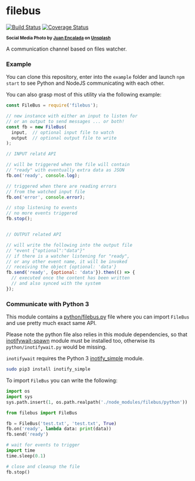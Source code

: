 # filebus

[![Build Status](https://travis-ci.com/WebReflection/filebus.svg?branch=master)](https://travis-ci.com/WebReflection/filebus) [![Coverage Status](https://coveralls.io/repos/github/WebReflection/filebus/badge.svg?branch=master)](https://coveralls.io/github/WebReflection/filebus?branch=master)

<sup>**Social Media Photo by [Juan Encalada](https://unsplash.com/@juanencalada) on [Unsplash](https://unsplash.com/)**</sup>


A communication channel based on files watcher.


### Example

You can clone this repository, enter into the `example` folder and launch `npm start` to see Python and NodeJS communicating with each other.

You can also grasp most of this utility via the following example:

```js
const FileBus = require('filebus');

// new instance with either an input to listen for
// or an output to send messages ... or both!
const fb = new FileBus(
  input,  // optional input file to watch
  output  // optional output file to write
);

// INPUT relatd API

// will be triggered when the file will contain
// "ready" with eventually extra data as JSON
fb.on('ready', console.log);

// triggered when there are reading errors
// from the watched input file
fb.on('error', console.error);

// stop listening to events
// no more events triggered
fb.stop();


// OUTPUT related API

// will write the following into the output file
// "event {"optional":"data"}"
// if there is a watcher listening for "ready",
// or any other event name, it will be invoked
// receiving the object {optional: 'data'}
fb.send('ready', {optional: 'data'}).then(() => {
  // executed once the content has been written
  // and also synced with the system
});
```


### Communicate with Python 3

This module contains a [python/filebus.py](./python/filebus.py) file where you can import `FileBus` and use pretty much exact same API.

Please note the python file also relies in this module dependencies, so that [inotifywait-spawn](https://github.com/WebReflection/inotifywait-spawn#readme) module must be installed too, otherwise its `python/inotifywait.py` would be missing.

`inotifywait` requires the Python 3 [inotify_simple](https://pypi.org/project/inotify_simple/) module.

```sh
sudo pip3 install inotify_simple
```

To import `FileBus` you can write the following:

```python
import os
import sys
sys.path.insert(1, os.path.realpath('./node_modules/filebus/python'))

from filebus import FileBus

fb = FileBus('test.txt', 'test.txt', True)
fb.on('ready', lambda data: print(data))
fb.send('ready')

# wait for events to trigger
import time
time.sleep(0.1)

# close and cleanup the file
fb.stop()
```
